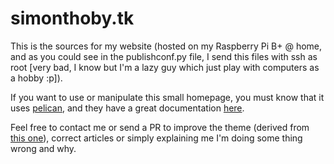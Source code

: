 # simonthoby.tk

This is the sources for my website (hosted on my Raspberry Pi B+ @ home, and as you could see in the publishconf.py file, I send this files with ssh as root [very bad, I know but I'm a lazy guy which just play with computers as a hobby :p]).

If you want to use or manipulate this small homepage, you must know that it uses [pelican](http://blog.getpelican.com/), and they have a great documentation [here](http://docs.getpelican.com/en/3.6.0/).

Feel free to contact me or send a PR to improve the theme (derived from [this one](https://github.com/PurePelicanTheme/pure)), correct articles or simply explaining me I'm doing some thing wrong and why.

